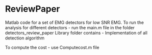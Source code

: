 # ReviewPaper

 Matlab code for a set of EMG detectors for low SNR EMG.
 To run the analysis for different detectors - run the main.m file in the folder detectors_review_paper
 Library folder contains - Implementation of all detection algorithm
 
 To compute the cost - use Computecost.m file
 

